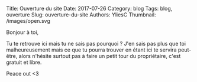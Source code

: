 Title: Ouverture du site
Date: 2017-07-26
Category: blog
Tags: blog, ouverture
Slug: ouverture-du-site
Authors: YliesC
Thumbnail: /images/open.svg


Bonjour à toi,

Tu te retrouve ici mais tu ne sais pas pourquoi ? J'en sais pas plus que toi malheureusement mais ce que tu pourra trouver en étant ici te servira peut-être, alors n'hésite surtout pas à faire un petit tour du propriétaire, c'est gratuit et libre.

Peace out <3
